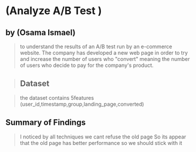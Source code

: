 # (Analyze A/B Test )
## by (Osama Ismael)
>to understand the results of an A/B test run by an e-commerce website.
 The company has developed a new web page in order to try and increase the number of users who "convert" 
 meaning the number of users who decide to pay for the company's product.


>## Dataset

> the dataset contains  5features 
(user_id,timestamp,group,landing_page,converted)

## Summary of Findings

>I noticed by all techniques we cant refuse the old page
So its appear that the old page has better performance so we should stick with it